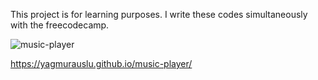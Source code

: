 This project is for learning purposes. I write these codes simultaneously with the freecodecamp.

![music-player](https://github.com/yagmuracikgoz/music-player/assets/152065467/7719a219-6404-4257-8f24-a787dd627cd6)

https://yagmurauslu.github.io/music-player/

